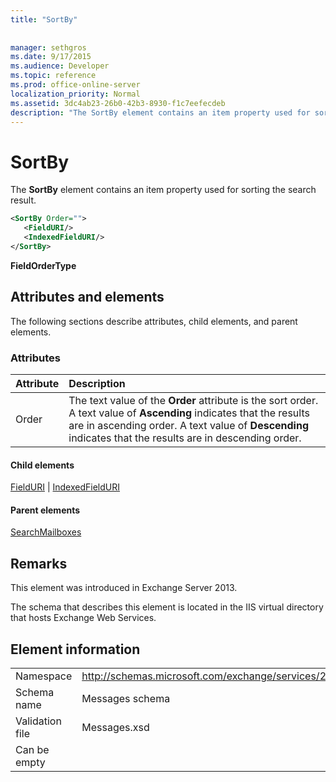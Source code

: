 ```yaml
---
title: "SortBy"
 
 
manager: sethgros
ms.date: 9/17/2015
ms.audience: Developer
ms.topic: reference
ms.prod: office-online-server
localization_priority: Normal
ms.assetid: 3dc4ab23-26b0-42b3-8930-f1c7eefecdeb
description: "The SortBy element contains an item property used for sorting the search result."
---
```


# SortBy

The **SortBy** element contains an item property used for sorting the search result. 
  
```XML
<SortBy Order="">
   <FieldURI/>
   <IndexedFieldURI/>
</SortBy>
```

 **FieldOrderType**
## Attributes and elements

The following sections describe attributes, child elements, and parent elements.
  
### Attributes

|**Attribute**|**Description**|
|:-----|:-----|
|Order  <br/> |The text value of the **Order** attribute is the sort order. A text value of **Ascending** indicates that the results are in ascending order. A text value of **Descending** indicates that the results are in descending order.  <br/> |
   
#### Child elements

[FieldURI](fielduri.md) | [IndexedFieldURI](indexedfielduri.md)
  
#### Parent elements

[SearchMailboxes](searchmailboxes.md)
  
## Remarks

This element was introduced in Exchange Server 2013.
  
The schema that describes this element is located in the IIS virtual directory that hosts Exchange Web Services.
  
## Element information

|||
|:-----|:-----|
|Namespace  <br/> |http://schemas.microsoft.com/exchange/services/2006/messages  <br/> |
|Schema name  <br/> |Messages schema  <br/> |
|Validation file  <br/> |Messages.xsd  <br/> |
|Can be empty  <br/> ||
   

